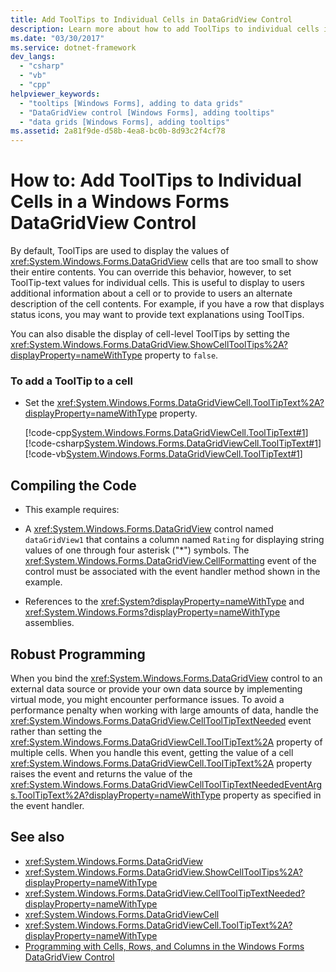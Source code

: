 ```yaml
---
title: Add ToolTips to Individual Cells in DataGridView Control
description: Learn more about how to add ToolTips to individual cells in a Windows Forms DataGridView Control.   
ms.date: "03/30/2017"
ms.service: dotnet-framework
dev_langs: 
  - "csharp"
  - "vb"
  - "cpp"
helpviewer_keywords: 
  - "tooltips [Windows Forms], adding to data grids"
  - "DataGridView control [Windows Forms], adding tooltips"
  - "data grids [Windows Forms], adding tooltips"
ms.assetid: 2a81f9de-d58b-4ea8-bc0b-8d93c2f4cf78
---
```

# How to: Add ToolTips to Individual Cells in a Windows Forms DataGridView Control

By default, ToolTips are used to display the values of <xref:System.Windows.Forms.DataGridView> cells that are too small to show their entire contents. You can override this behavior, however, to set ToolTip-text values for individual cells. This is useful to display to users additional information about a cell or to provide to users an alternate description of the cell contents. For example, if you have a row that displays status icons, you may want to provide text explanations using ToolTips.  
  
 You can also disable the display of cell-level ToolTips by setting the <xref:System.Windows.Forms.DataGridView.ShowCellToolTips%2A?displayProperty=nameWithType> property to `false`.  
  
### To add a ToolTip to a cell  
  
- Set the <xref:System.Windows.Forms.DataGridViewCell.ToolTipText%2A?displayProperty=nameWithType> property.  
  
     [!code-cpp[System.Windows.Forms.DataGridViewCell.ToolTipText#1](~/samples/snippets/cpp/VS_Snippets_Winforms/System.Windows.Forms.DataGridViewCell.ToolTipText/cpp/datagridviewcell.tooltiptext.cpp#1)]
     [!code-csharp[System.Windows.Forms.DataGridViewCell.ToolTipText#1](~/samples/snippets/csharp/VS_Snippets_Winforms/System.Windows.Forms.DataGridViewCell.ToolTipText/CS/datagridviewcell.tooltiptext.cs#1)]
     [!code-vb[System.Windows.Forms.DataGridViewCell.ToolTipText#1](~/samples/snippets/visualbasic/VS_Snippets_Winforms/System.Windows.Forms.DataGridViewCell.ToolTipText/VB/datagridviewcell.tooltiptext.vb#1)]  
  
## Compiling the Code  
  
- This example requires:  
  
- A <xref:System.Windows.Forms.DataGridView> control named `dataGridView1` that contains a column named `Rating` for displaying string values of one through four asterisk ("*") symbols. The <xref:System.Windows.Forms.DataGridView.CellFormatting> event of the control must be associated with the event handler method shown in the example.  
  
- References to the <xref:System?displayProperty=nameWithType> and <xref:System.Windows.Forms?displayProperty=nameWithType> assemblies.  
  
## Robust Programming  

 When you bind the <xref:System.Windows.Forms.DataGridView> control to an external data source or provide your own data source by implementing virtual mode, you might encounter performance issues. To avoid a performance penalty when working with large amounts of data, handle the <xref:System.Windows.Forms.DataGridView.CellToolTipTextNeeded> event rather than setting the <xref:System.Windows.Forms.DataGridViewCell.ToolTipText%2A> property of multiple cells. When you handle this event, getting the value of a cell <xref:System.Windows.Forms.DataGridViewCell.ToolTipText%2A> property raises the event and returns the value of the <xref:System.Windows.Forms.DataGridViewCellToolTipTextNeededEventArgs.ToolTipText%2A?displayProperty=nameWithType> property as specified in the event handler.  
  
## See also

- <xref:System.Windows.Forms.DataGridView>
- <xref:System.Windows.Forms.DataGridView.ShowCellToolTips%2A?displayProperty=nameWithType>
- <xref:System.Windows.Forms.DataGridView.CellToolTipTextNeeded?displayProperty=nameWithType>
- <xref:System.Windows.Forms.DataGridViewCell>
- <xref:System.Windows.Forms.DataGridViewCell.ToolTipText%2A?displayProperty=nameWithType>
- [Programming with Cells, Rows, and Columns in the Windows Forms DataGridView Control](programming-with-cells-rows-and-columns-in-the-datagrid.md)

